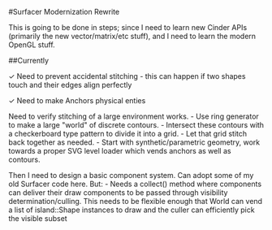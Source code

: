 #Surfacer Modernization Rewrite

This is going to be done in steps; since I need to learn new Cinder APIs (primarily the new vector/matrix/etc stuff), and I need to learn the modern OpenGL stuff.

##Currently

✓ Need to prevent accidental stitching
	- this can happen if two shapes touch and their edges align perfectly

✓ Need to make Anchors physical enties

Need to verify stitching of a large environment works. 
	- Use ring generator to make a large "world" of discrete contours.
	- Intersect these contours with a checkerboard type pattern to divide it into a grid.
	- Let that grid stitch back together as needed.
	- Start with synthetic/parametric geometry, work towards a proper SVG level loader which vends anchors as well as contours.

Then I need to design a basic component system. Can adopt some of my old Surfacer code here. But:
	- Needs a collect() method where components can deliver their draw components to be passed through visibility determination/culling. 
	This needs to be flexible enough that World can vend a list of island::Shape instances to draw and the culler can efficiently pick the visible subset 
 
